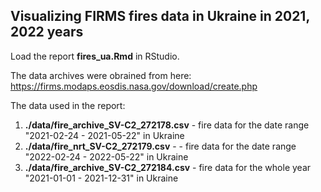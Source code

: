 ## Visualizing FIRMS fires data in Ukraine in 2021, 2022 years

Load the report **fires_ua.Rmd** in RStudio.

The data archives were obrained from here: https://firms.modaps.eosdis.nasa.gov/download/create.php

The data used in the report:
1. **./data/fire_archive_SV-C2_272178.csv** - fire data for the date range "2021-02-24 - 2021-05-22" in Ukraine
2. **./data/fire_nrt_SV-C2_272179.csv** - - fire data for the date range "2022-02-24 - 2022-05-22" in Ukraine
3. **./data/fire_archive_SV-C2_272184.csv** - fire data for the whole year "2021-01-01 - 2021-12-31" in Ukraine


